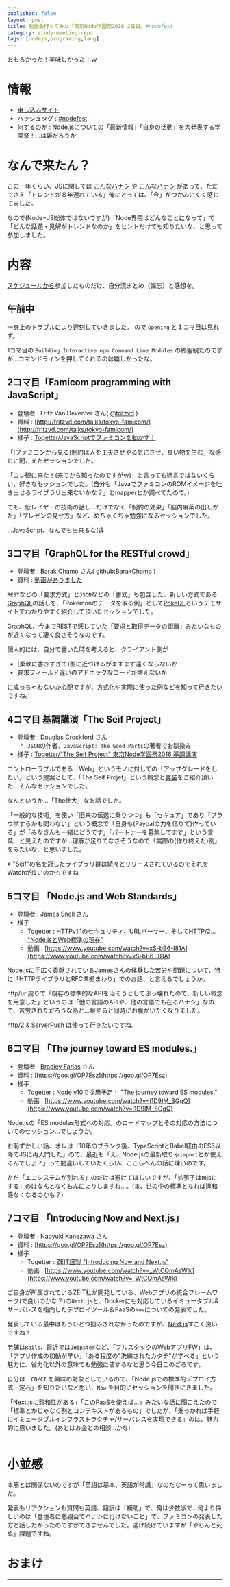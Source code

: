 ```yaml
---
published: false
layout: post
title: 勉強会行ってみた「東京Node学園祭2016 2日目」#nodefest
category: study-meeting-repo
tags: [nodejs,programing,lang]
---
```


おもろかった！美味しかった！ｗ

# 情報

+ [申し込みサイト](https://nodejs.connpass.com/event/42182/)
+ ハッシュタグ : [#nodefest](https://twitter.com/search?q=%23nodefest)
+ 何するのか : Node.jsについての「最新情報」「自身の活動」を大発表する学園祭！…は雑だろうか

# なんで来たん？

この一年くらい、JSに関しては [こんなハナシ](http://d.hatena.ne.jp/tomoya/20160403/1459665374) や [こんなハナシ](http://kikuchi1201.hateblo.jp/entry/2016/10/26/172404) があって、ただでさえ「トレンドが８年遅れている」俺にとっては、「今」がつかみにくく感じてました。

なので(Node=JS総体ではないですが)「Node界隈はどんなことになって」て「どんな話題・見解がトレンドなのか」をヒントだけでも知りたいな、と思って参加しました。

# 内容

[スケジュールから](http://nodefest.jp/2016/schedule.html)参加したものだけ、自分流まとめ（備忘）と感想を。

## 午前中

一身上のトラブルにより遅刻していきました。 ので `Opening` と１コマ目は見れず。

1コマ目の `Building Interactive npm Command Line Modules` の終盤観たのですが…コマンドラインを押してくれるのは嬉しかったな。

## 2コマ目「Famicom programming with JavaScript」

+ 登壇者 : Fritz Van Deventer さん( [@fritzvd](https://twitter.com/fritzvd) )
+ 資料 : [http://fritzvd.com/talks/tokyo-famicom/](http://fritzvd.com/talks/tokyo-famicom/)
+ 様子 : [Togetter/JavaScriptでファミコンを動かす！](http://togetter.com/li/1047936)

「(ファミコンから見る)制約は人を工夫させやる気にさせ、良い物を生む」な感じに聞こえたセッションでした。

「コレ観に来た！(来てから知ったのですがｗ)」と言っても過言ではないくらい、好きなセッションでした。(自分も「JavaでファミコンのROMイメージを吐き出せるライブラリ出来ないかな？」とmapperとか調べてたので。)

でも、低レイヤーの技術の話し…だけでなく「制約の効果」「脳内麻薬の出しかた」「プレゼンの見せ方」など、めちゃくちゃ勉強になるセッションでした。

…JavaScript、なんでも出来るな(違

## 3コマ目「GraphQL for the RESTful crowd」

+ 登壇者 : Barak Chamo さん( [github:BarakChamo](https://github.com/BarakChamo) )
+ 資料 : [動画がありました](https://www.youtube.com/watch?v=ZL8wqrprlT8)

`REST`などの「要求方式」と`JSON`などの「書式」も包含した、新しい方式である[GraphQL](http://ameblo.jp/principia-ca/entry-12060337336.html)の話しを、「Pokemonのデータを取る例」として[PokeQL](https://t.co/YUHEqchd5z)というデモサイトでわかりやすく紹介して頂いたセッションでした。

GraphQL、今までRESTで感じていた「要求と取得データの距離」みたいなものが近くなって凄く良さそうなのです。

個人的には、自分で書いた時を考えると、クライアント側が

- (柔軟に書きすぎて)型に近づけるがますます遠くならないか
- 要求フィールド違いのアドホックなコードが増えないか

に成っちゃわないか心配ですが、方式化や実際に使った例などを知って行きたいですね。

## 4コマ目 基調講演「The Seif Project」

+ 登壇者 : [Douglas Crockford](https://en.wikipedia.org/wiki/Douglas_Crockford) さん
  - `JSON`の作者、`JavaScript: The Good Parts`の著者でお馴染み
+ 様子 : [Togetter/"The Seif Project" 東京Node学園祭2016 基調講演](http://togetter.com/li/1047976)

コントローラブルである「Web」というモノに対しての「アップグレードをしたい」という提案として、「The Seif Projet」という概念と[実装](https://github.com/paypal/seifnode)をご紹介頂いた、そんなセッションでした。

なんというか…「The壮大」なお話でした。

「一般的な技術」を使い「旧来の伝送に乗りつつ」も「セキュア」であり「ブラウザすらかも問わない」という概念で「自身も(Paypalの力を借りて)作っている」が「みなさんも一緒にどうです」「パートナーを募集してます」という言葉、と見えたのですが…理解が足りてなさそうなので「実際の(作り終えた)例」をみたいな、と思いました。

※ ["Seif"の名を冠したライブラリ群](http://www.seif.place/)は続々とリリースされているのでそれをWatchが良いのかもですね

## 5コマ目 「Node.js and Web Standards」

+ 登壇者 : [James Snell](https://github.com/jasnell) さん
+ 様子
  - Togetter : [HTTPv1.1のセキュリティ、URLパーサー、そしてHTTP/2… "Node.jsとWeb標準の現在"](http://togetter.com/li/1047993)
  - 動画 : [https://www.youtube.com/watch?v=xS-bB6-I81A](https://www.youtube.com/watch?v=xS-bB6-I81A)

Node.jsに手広く貢献されているJamesさんの体験した苦労や問題について、特に「HTTPライブラリとRFC準拠まわり」でのお話、と言えるでしょうか。

http/url周りで「既存の標準的なAPIを治そうとしてぶっ壊れたので、新しい概念を用意した」というのは「他の言語のAPIや、他の言語でも在るハナシ」なので、苦労されただろうなあと…察すると同時にお腹がいたくなりました。

http/2 & ServerPush は使って行きたいですね。

## 6コマ目 「The journey toward ES modules.」

+ 登壇者 : [Bradley Farias](https://twitter.com/bradleymeck) さん
+ 資料 : [https://goo.gl/OP7Esz](https://goo.gl/OP7Esz)
+ 様子
  - Togetter : [Node v10で採用予定！ "The journey toward ES modules."](http://togetter.com/li/1048004)
  - 動画 : [https://www.youtube.com/watch?v=i1D9IM_SGgQ](https://www.youtube.com/watch?v=i1D9IM_SGgQ)

Node.jsの「ES modules形式への対応」のロードマップとその対応の方法についてのセッション…でしょうか。

お恥ずかしい話、オレは「10年のブランク後、TypeScriptとBabel経由のES6以降でJSに再入門した」ので、最近も「え、Node.jsの最新取りゃ`import`とか使えるんでしょ？」って間違いしていたくらい、ここらへんの話に疎いのです。

ただ「エコシステムが別れる」のだけは避けてほしいですが、「拡張子はmjsにする」のはなんとなくもんにょりしますね…。(ま、世の中の標準となれば違和感なくなるのかも？)

## 7コマ目 「Introducing Now and Next.js」

+ 登壇者 : [Naoyuki Kanezawa](https://twitter.com/nkzawa?lang=ja) さん
+ 資料 : [https://goo.gl/OP7Esz](https://goo.gl/OP7Esz)
+ 様子
  - Togetter : [ZEIT謹製 "Introducing Now and Next.js"](http://togetter.com/li/1048035)
  - 動画 : [https://www.youtube.com/watch?v=_WtCQmAsWlk](https://www.youtube.com/watch?v=_WtCQmAsWlk)

ご自身が所属されているZEIT社が開発している、Webアプリの統合フレームワーク(で良いのかな？)の`Next.js`と、Dockerにも対応しているイミュータブル&サーバレスを指向したデプロイツール＆PaaSの`Now`についての発表でした。

発表している最中はもうひとつ掴みきれなかったのですが、[Next.js](http://qiita.com/nkzawa/items/1e0e93efd13fb982c8c0#%E3%82%B7%E3%83%B3%E3%83%97%E3%83%AB%E3%81%AA%E3%83%87%E3%83%97%E3%83%AD%E3%82%A4)すごく良いですね！

老舗は`Rails`、最近では`JHipster`など、「フルスタックのWebアプリFW」は、「アプリ作成の初動が早い」「ある程度の"洗練されたカタチ"が学べる」という魅力に、省力化以外の意味でも勉強に値するなと思う今日このごろです。

自分は　`CD/CI` を興味の対象としているので、「Node.jsでの標準的デプロイ方式・定石」を知りたいなと思い、`Now` を目的にセッションを聞きにきました。

「Next.jsに親和性がある」「このPaaSを使えば…」みたいな話に聞こえたので「標準とかじゃなく割とコンテキストがあるもの」でしたが、「乗っかれば手軽にイミュータブルインフラストラクチャ/サーバレスを実現できる」のは、魅力的に思いました。(あとはお金との相談…かな)

---

# 小並感

本筋とは関係ないのですが「英語は基本、英語が常識」なのだなーって思いました。

発表もリアクションも質問も英語、翻訳は「補助」で、俺は少数派で…何より悔しいのは「登壇者に懇親会でハナシに行けないこと」で、ファミコンの発表した方と話したかったのですができませんでした。逃げ続けていますが「やらんと死ぬ」課題ですね。





# おまけ


---
